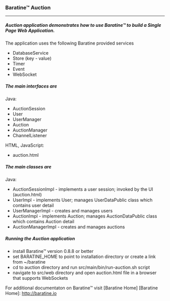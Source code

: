 ### Baratine™ Auction

***

##### Auction application demonstrates how to use Baratine™ to build a Single Page Web Application.

The application uses the following Baratine provided services
 * DatabaseService
 * Store (key - value)
 * Timer
 * Event
 * WebSocket

##### The main interfaces are

Java:

* AuctionSession
* User
* UserManager
* Auction
* AuctionManager
* ChannelListener

HTML, JavaScript:
* auction.html

##### The main classes are

Java:

* AuctionSessionImpl - implements a user session; invoked by the UI (auction.html)
* UserImpl - implements User; manages UserDataPublic class which contains user detail
* UserManagerImpl - creates and manages users
* AuctionImpl - implements Auction; manages AuctionDataPublic class which contains Auction detail
* AuctionManagerImpl - creates and manages auctions

##### Running the Auction application

* install Baratine™ version 0.8.8 or better
* set BARATINE_HOME to point to installation directory or create a link from ~/baratine
* cd to auction directory and run src/main/bin/run-auction.sh script
* navigate to src/web directory and open auction.html file in a browser that supports WebSockets

For additional documentaton on Baratine™ visit [Baratine Home]
[Baratine Home]: http://baratine.io


